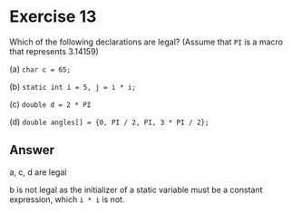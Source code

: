 # Exercise 13

Which of the following declarations are legal? (Assume that `PI` is a macro that represents 3.14159)

(a) `char c = 65;`

(b) `static int i = 5, j = i * i;`

(c) `double d = 2 * PI`

(d) `double angles[] = {0, PI / 2, PI, 3 * PI / 2};`

## Answer

a, c, d are legal

b is not legal as the initializer of a static variable must be a constant expression, which `i * i` is not.
